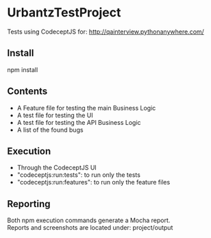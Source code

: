 # UrbantzTestProject

Tests using CodeceptJS for: http://qainterview.pythonanywhere.com/

## Install

npm install

## Contents

* A Feature file for testing the main Business Logic
* A test file for testing the UI
* A test file for testing the API Business Logic
* A list of the found bugs

## Execution

* Through the CodeceptJS UI
* "codeceptjs:run:tests": to run only the tests
* "codeceptjs:run:features": to run only the feature files

## Reporting
Both npm execution commands generate a Mocha report.<br/>
Reports and screenshots are located under: project/output
